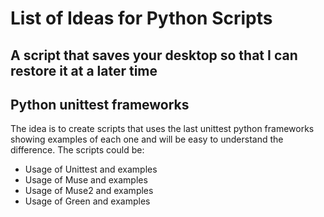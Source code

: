 # List of Ideas for Python Scripts

## A script that saves your desktop so that I can restore it at a later time
## Python unittest frameworks
The idea is to create scripts that uses the last unittest python frameworks showing examples of each one and will be easy to understand the difference. The scripts could be:
* Usage of Unittest and examples
* Usage of Muse and examples
* Usage of Muse2 and examples
* Usage of Green and examples
